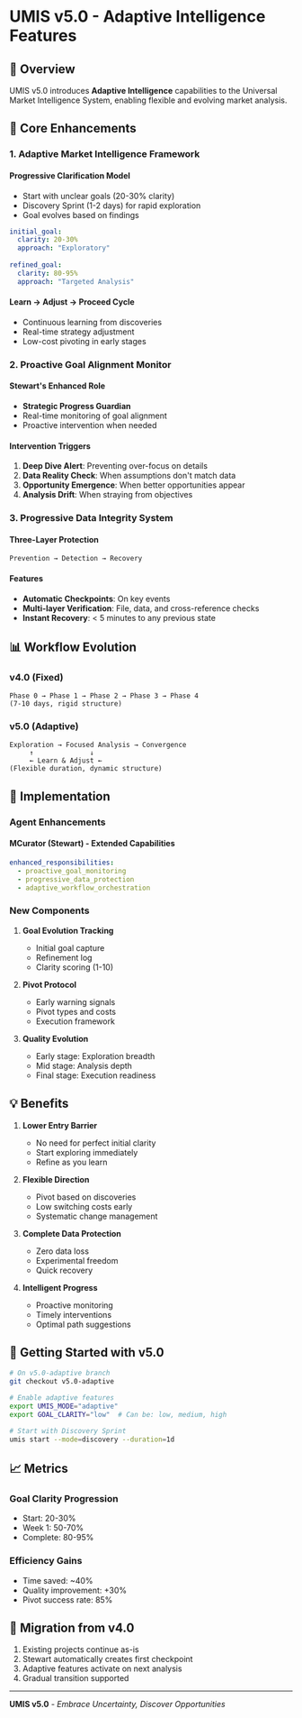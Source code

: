 # UMIS v5.0 - Adaptive Intelligence Features

## 🚀 Overview

UMIS v5.0 introduces **Adaptive Intelligence** capabilities to the Universal Market Intelligence System, enabling flexible and evolving market analysis.

## 🎯 Core Enhancements

### 1. Adaptive Market Intelligence Framework

#### Progressive Clarification Model
- Start with unclear goals (20-30% clarity)
- Discovery Sprint (1-2 days) for rapid exploration
- Goal evolves based on findings

```yaml
initial_goal:
  clarity: 20-30%
  approach: "Exploratory"
  
refined_goal:
  clarity: 80-95%
  approach: "Targeted Analysis"
```

#### Learn → Adjust → Proceed Cycle
- Continuous learning from discoveries
- Real-time strategy adjustment
- Low-cost pivoting in early stages

### 2. Proactive Goal Alignment Monitor

#### Stewart's Enhanced Role
- **Strategic Progress Guardian**
- Real-time monitoring of goal alignment
- Proactive intervention when needed

#### Intervention Triggers
1. **Deep Dive Alert**: Preventing over-focus on details
2. **Data Reality Check**: When assumptions don't match data
3. **Opportunity Emergence**: When better opportunities appear
4. **Analysis Drift**: When straying from objectives

### 3. Progressive Data Integrity System

#### Three-Layer Protection
```
Prevention → Detection → Recovery
```

#### Features
- **Automatic Checkpoints**: On key events
- **Multi-layer Verification**: File, data, and cross-reference checks
- **Instant Recovery**: < 5 minutes to any previous state

## 📊 Workflow Evolution

### v4.0 (Fixed)
```
Phase 0 → Phase 1 → Phase 2 → Phase 3 → Phase 4
(7-10 days, rigid structure)
```

### v5.0 (Adaptive)
```
Exploration → Focused Analysis → Convergence
     ↑              ↓
     ← Learn & Adjust ←
(Flexible duration, dynamic structure)
```

## 🔧 Implementation

### Agent Enhancements

#### MCurator (Stewart) - Extended Capabilities
```yaml
enhanced_responsibilities:
  - proactive_goal_monitoring
  - progressive_data_protection
  - adaptive_workflow_orchestration
```

### New Components

1. **Goal Evolution Tracking**
   - Initial goal capture
   - Refinement log
   - Clarity scoring (1-10)

2. **Pivot Protocol**
   - Early warning signals
   - Pivot types and costs
   - Execution framework

3. **Quality Evolution**
   - Early stage: Exploration breadth
   - Mid stage: Analysis depth  
   - Final stage: Execution readiness

## 💡 Benefits

1. **Lower Entry Barrier**
   - No need for perfect initial clarity
   - Start exploring immediately
   - Refine as you learn

2. **Flexible Direction**
   - Pivot based on discoveries
   - Low switching costs early
   - Systematic change management

3. **Complete Data Protection**
   - Zero data loss
   - Experimental freedom
   - Quick recovery

4. **Intelligent Progress**
   - Proactive monitoring
   - Timely interventions
   - Optimal path suggestions

## 🚀 Getting Started with v5.0

```bash
# On v5.0-adaptive branch
git checkout v5.0-adaptive

# Enable adaptive features
export UMIS_MODE="adaptive"
export GOAL_CLARITY="low"  # Can be: low, medium, high

# Start with Discovery Sprint
umis start --mode=discovery --duration=1d
```

## 📈 Metrics

### Goal Clarity Progression
- Start: 20-30%
- Week 1: 50-70%
- Complete: 80-95%

### Efficiency Gains
- Time saved: ~40%
- Quality improvement: +30%
- Pivot success rate: 85%

## 🔄 Migration from v4.0

1. Existing projects continue as-is
2. Stewart automatically creates first checkpoint
3. Adaptive features activate on next analysis
4. Gradual transition supported

---

**UMIS v5.0** - *Embrace Uncertainty, Discover Opportunities*
